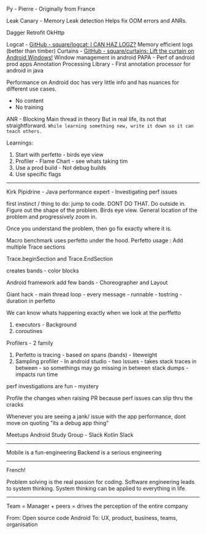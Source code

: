 Py - Pierre - Originally from France


Leak Canary - Memory Leak detection 
Helps fix OOM errors and ANRs.

 Dagger 
 Retrofit 
 OkHttp

Logcat - [GitHub - square/logcat: I CAN HAZ LOGZ?](https://github.com/square/logcat) Memory efficient logs (better than timber)
Curtains - [GitHub - square/curtains: Lift the curtain on Android Windows!](https://github.com/square/curtains)  Window management in android
PAPA - Perf of android prod apps
Annotation Processing Library - First annotation processor for android in java

Performance on Android doc has very little info and has nuances for different use cases.
- No content
- No training

ANR - Blocking Main thread in theory But in real life, its not that straightforward.
`While learning something new, write it down so it can teach others.`

Learnings:
1. Start with perfetto - birds eye view
2. Profiler - Flame Chart - see whats taking tim
3. Use a prod build - Not debug builds 
4. Use specific flags


---
Kirk Pipidrine - Java performance expert - Investigating perf issues 

first instinct / thing to do: jump to code. DONT DO THAT. 
Do outside in. Figure out the shape of the problem. Birds eye view. 
General location of the problem and progressively zoom in. 

Once you understand the problem, then go fix exactly where it is. 


Macro benchmark uses perfetto under the hood. 
Perfetto usage : Add multiple Trace sections 



Trace.beginSection and Trace.EndSection 

creates bands - color blocks 

Android framework add few bands - Choreographer and Layout 

Giant hack - main thread loop - every message - runnable - tostring - duration in perfetto 

We can know whats happening exactly when we look at the perffetto 
1. executors - Background 
2. coroutines 


Profilers - 2 family
1. Perfetto is tracing - based on spans (bands) - liteweight
2. Sampling profiler - In android studio - two issues - takes stack traces in between  - so somethings may go missing in between stack dumps - impacts run time 

perf investigations are fun - mystery 

Profile the changes when raising PR 
because perf issues can slip thru the cracks

Whenever you are seeing a jank/ issue with the app performance, dont move on quoting "its a debug app thing"


Meetups 
Android Study Group - Slack 
Kotlin Slack 


---

Mobile is a fun-engineering 
Backend is a serious engineering 

----
French!

Problem solving is the real passion for coding. 
Software engineering leads to system thinking. 
System thinking can be applied to everything in life. 


---
Team = Manager + peers = drives the perception of the entire company


From: Open source code Android
To: UX, product, business, teams, organisation 






 


